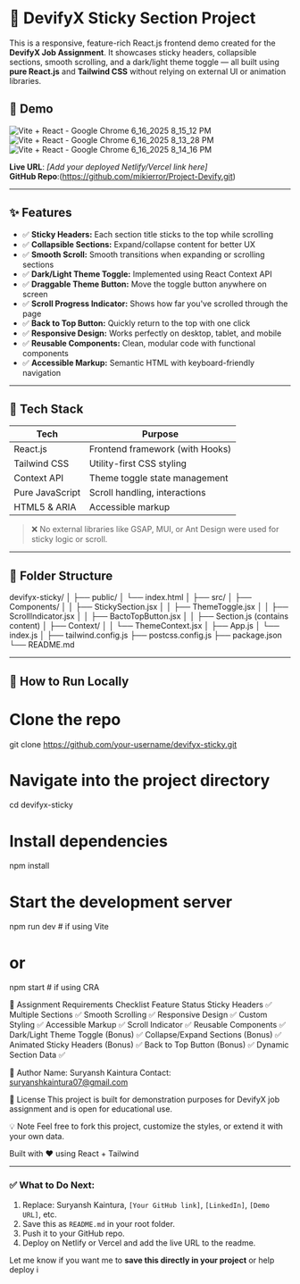 # 🚀 DevifyX Sticky Section Project

This is a responsive, feature-rich React.js frontend demo created for the **DevifyX Job Assignment**. It showcases sticky headers, collapsible sections, smooth scrolling, and a dark/light theme toggle — all built using **pure React.js** and **Tailwind CSS** without relying on external UI or animation libraries.

## 📸 Demo
![Vite + React - Google Chrome 6_16_2025 8_15_12 PM](https://github.com/user-attachments/assets/5371c51a-49f5-4c71-97f3-530e34e31946)![Vite + React - Google Chrome 6_16_2025 8_13_28 PM](https://github.com/user-attachments/assets/aec79f67-51d5-4cc7-96b5-71dc56e46c5d)![Vite + React - Google Chrome 6_16_2025 8_14_16 PM](https://github.com/user-attachments/assets/ec10618c-4ff7-4864-be11-83bad655d61f)




**Live URL**: _[Add your deployed Netlify/Vercel link here]_  
**GitHub Repo**:(https://github.com/mikierror/Project-Devify.git)

---

## ✨ Features

- ✅ **Sticky Headers:** Each section title sticks to the top while scrolling
- ✅ **Collapsible Sections:** Expand/collapse content for better UX
- ✅ **Smooth Scroll:** Smooth transitions when expanding or scrolling sections
- ✅ **Dark/Light Theme Toggle:** Implemented using React Context API
- ✅ **Draggable Theme Button:** Move the toggle button anywhere on screen
- ✅ **Scroll Progress Indicator:** Shows how far you've scrolled through the page
- ✅ **Back to Top Button:** Quickly return to the top with one click
- ✅ **Responsive Design:** Works perfectly on desktop, tablet, and mobile
- ✅ **Reusable Components:** Clean, modular code with functional components
- ✅ **Accessible Markup:** Semantic HTML with keyboard-friendly navigation

---

## 🔧 Tech Stack

| Tech              | Purpose                            |
|-------------------|-------------------------------------|
| React.js          | Frontend framework (with Hooks)     |
| Tailwind CSS      | Utility-first CSS styling           |
| Context API       | Theme toggle state management       |
| Pure JavaScript   | Scroll handling, interactions       |
| HTML5 & ARIA      | Accessible markup                   |

> ❌ No external libraries like GSAP, MUI, or Ant Design were used for sticky logic or scroll.

---

## 📁 Folder Structure

devifyx-sticky/
│
├── public/
│ └── index.html
│
├── src/
│ ├── Components/
│ │ ├── StickySection.jsx
│ │ ├── ThemeToggle.jsx
│ │ ├── ScrollIndicator.jsx
│ │ ├── BactoTopButton.jsx
│ │ ├── Section.js (contains content)
│ ├── Context/
│ │ └── ThemeContext.jsx
│ ├── App.js
│ └── index.js
│
├── tailwind.config.js
├── postcss.config.js
├── package.json
└── README.md


---

## 🧪 How to Run Locally


# Clone the repo
git clone https://github.com/your-username/devifyx-sticky.git

# Navigate into the project directory
cd devifyx-sticky

# Install dependencies
npm install

# Start the development server
npm run dev  # if using Vite
# or
npm start    # if using CRA

📝 Assignment Requirements Checklist
Feature	Status
Sticky Headers	✅
Multiple Sections	✅
Smooth Scrolling	✅
Responsive Design	✅
Custom Styling	✅
Accessible Markup	✅
Scroll Indicator	✅
Reusable Components	✅
Dark/Light Theme Toggle (Bonus)	✅
Collapse/Expand Sections (Bonus)	✅
Animated Sticky Headers (Bonus)	✅
Back to Top Button (Bonus)	✅
Dynamic Section Data	✅

🙌 Author
Name: Suryansh Kaintura
Contact: suryanshkaintura07@gmail.com


📜 License
This project is built for demonstration purposes for DevifyX job assignment and is open for educational use.

💡 Note
Feel free to fork this project, customize the styles, or extend it with your own data.

Built with ❤️ using React + Tailwind

---

### ✅ What to Do Next:

1. Replace:
   Suryansh Kaintura, `[Your GitHub link]`, `[LinkedIn]`, `[Demo URL]`, etc.
2. Save this as `README.md` in your root folder.
3. Push it to your GitHub repo.
4. Deploy on Netlify or Vercel and add the live URL to the readme.

Let me know if you want me to **save this directly in your project** or help deploy i
